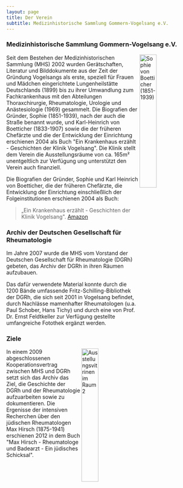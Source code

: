 ```yaml
---
layout: page
title: Der Verein
subtitle: Medizinhistorische Sammlung Gommern-Vogelsang e.V.
---
```


### Medizinhistorische Sammlung Gommern-Vogelsang e.V.

<img src="../../img/mhs/sophie-von-boetticher.png" 
     title="Sophie von Boetticher (1851-1939)"
     align="right" width="30%" />

Seit dem Bestehen der Medizinhistorischen Sammlung (MHS) 2002 wurden Gerätschaften, Literatur und Bilddokumente aus der Zeit der Gründung Vogelsangs als erste, speziell für Frauen und Mädchen eingerichtete Lungenheilstätte Deutschlands (1899) bis zu ihrer Umwandlung zum Fachkrankenhaus mit den Abteilungen Thoraxchirurgie, Rheumatologie, Urologie und Anästesiologie (1969) gesammelt. Die Biografien der Gründer, Sophie (1851-1939), nach der auch die Straße benannt wurde, und Karl-Heinrich von Boetticher (1833-1907) sowie die der früheren Chefärzte und die der Entwicklung der Einrichtung erschienen 2004 als Buch "Ein Krankenhaus erzählt - Geschichten der Klinik Vogelsang". Die Klinik stellt dem Verein die Ausstellungsräume von ca. 165m² unentgeltlich zur Verfügung ung unterstützt den Verein auch finanziell. 

Die Biografien der Gründer, Sophie und Karl Heinrich von Boetticher, die der früheren Chefärzte, die Entwicklung der Einrichtung einschließlich der Folgeinstitutionen erschienen 2004 als Buch:

>  „Ein Krankenhaus erzählt - Geschichten der Klinik Vogelsang".
  [Amazon](https://www.amazon.de/Ein-Krankenhaus-erzählt-Geschichten-Vogelsang/dp/3899230647)


### Archiv der Deutschen Gesellschaft für Rheumatologie


Im Jahre 2007 wurde die MHS vom Vorstand der Deutschen Gesellschaft für 
Rheumatologie (DGRh) gebeten, das Archiv der DGRh in ihren Räumen aufzubauen.

Das dafür verwendete Material konnte durch die 1200 Bände umfassende Fritz-Schilling-Bibliothek der DGRh, die sich seit 2001 in Vogelsang befindet, durch Nachlässe mamenhafter Rheumatologen (u.a. Paul Schober, Hans Tichy) und durch eine von Prof. Dr. Ernst Feldtkeller zur Verfügung gestellte umfangreiche Fotothek ergänzt werden. 


### Ziele

<img src="../../img/mhs/raum-2-virtrinen.png" 
     title="Ausstellungsvitrinen im Raum 2"
     align="right" width="30%" />

In einem 2009 abgeschlossenen Kooperationsvertrag zwischen MHS und DGRh setzt sich das Archiv das Ziel, die Geschichte der DGRh und der Rheumatologie aufzuarbeiten sowie zu dokumentieren. Die Ergenisse der intensiven Recherchen über den jüdischen Rheumatologen Max Hirsch (1875-1941) erschienen 2012 in dem Buch "Max Hirsch - Rheumatologe und Badearzt - Ein jüdisches Schicksal".

